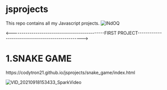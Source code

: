 # jsprojects
This repo contains all my Javascript projects.
![INdOQ](https://user-images.githubusercontent.com/62893559/133291808-58f8b310-ee8e-4e16-b132-9b32abe706bf.gif)

<----------------------------------------------FIRST PROJECT-------------------------------------------------->
<h1>   1.SNAKE GAME</h1>
https://codytron21.github.io/jsprojects/snake_game/index.html





![VID_20210918153433_SparkVideo](https://user-images.githubusercontent.com/62893559/133885284-4c50ec43-642c-4943-9141-9b104eb9641b.gif)
